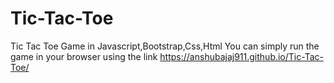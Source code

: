 # Tic-Tac-Toe
Tic Tac Toe Game in Javascript,Bootstrap,Css,Html
You can simply run the game in your browser using the link https://anshubajaj911.github.io/Tic-Tac-Toe/
